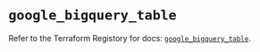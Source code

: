 # `google_bigquery_table`

Refer to the Terraform Registory for docs: [`google_bigquery_table`](https://registry.terraform.io/providers/hashicorp/google/4.68.0/docs/resources/bigquery_table).
